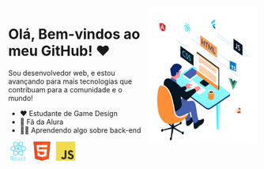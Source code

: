 <img src = "banner.gif" width = "220px" height = "280px" align = "right"/>

# Olá, Bem-vindos ao meu GitHub! ❤

Sou desenvolvedor web, e estou avançando para mais tecnologias que contribuam para a comunidade e o mundo!

- ❤ Estudante de Game Design
- 💙 Fã da Alura
- 👩‍💻 Aprendendo algo sobre back-end

<div>
  <img src="https://github.com/devicons/devicon/blob/master/icons/react/react-original-wordmark.svg" title="React" alt="React" width="40" height="40"/>&nbsp;
  <img src="https://github.com/devicons/devicon/blob/master/icons/html5/html5-original.svg" title="HTML5" alt="HTML" width="40" height="40"/>&nbsp;
  <img src="https://github.com/devicons/devicon/blob/master/icons/javascript/javascript-original.svg" title="JavaScript" alt="JavaScript" width="40" height="40"/>&nbsp;
</div>
